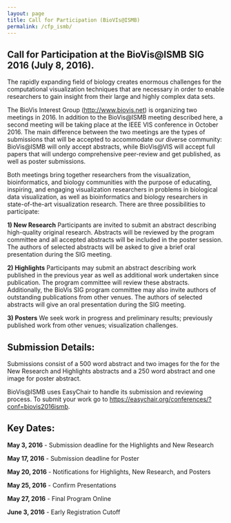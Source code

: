 ```yaml
---
layout: page
title: Call for Participation (BioVIs@ISMB)
permalink: /cfp_ismb/
---
```

## Call for Participation at the BioVis@ISMB SIG 2016 (July 8, 2016).

The rapidly expanding field of biology creates enormous challenges for the computational visualization techniques that are necessary in order to enable researchers to gain insight from their large and highly complex data sets.

The BioVis Interest Group (http://www.biovis.net) is organizing two meetings in 2016. In addition to the BioVis@ISMB meeting described here, a second meeting will be taking place at the IEEE VIS conference in October 2016. The main difference between the two meetings are the types of submissions that will be accepted to accommodate our diverse community: BioVis@ISMB will only accept abstracts, while BioVis@VIS will accept full papers that will undergo comprehensive peer-review and get published, as well as poster submissions. 

Both meetings bring together researchers from the visualization, bioinformatics, and biology communities with the purpose of educating, inspiring, and engaging visualization researchers in problems in biological data visualization, as well as bioinformatics and biology researchers in state-of-the-art visualization research. There are three possibilities to participate:

**1) New Research**
Participants are invited to submit an abstract describing high-quality original research. Abstracts will be reviewed by the program committee and all accepted abstracts will be included in the poster session. The authors of selected abstracts will be asked to give a brief oral presentation during the SIG meeting. 

**2) Highlights**
Participants may submit an abstract describing work published in the previous year as well as additional work undertaken since publication. The program committee will review these abstracts. Additionally, the BioVis SIG program committee may also invite authors of outstanding publications from other venues. The authors of selected abstracts will give an oral presentation during the SIG meeting. 

**3) Posters**
We seek work in progress and preliminary results; previously published work from other venues; visualization challenges. 


## Submission Details:
Submissions consist of a 500 word abstract and two images for the for the New Research and Highlights abstracts and a 250 word abstract and one image for poster abstract.

BioVis@ISMB uses EasyChair to handle its submission and reviewing process. To submit your work go to https://easychair.org/conferences/?conf=biovis2016ismb.

## Key Dates:
**May 3, 2016** - Submission deadline for the Highlights and New Research

**May 17, 2016** - Submission deadline for Poster

**May 20, 2016** - Notifications for Highlights, New Research, and Posters

**May 25, 2016** - Confirm Presentations

**May 27, 2016** - Final Program Online

**June 3, 2016** - Early Registration Cutoff
